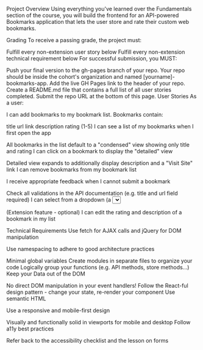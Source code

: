 Project Overview
Using everything you've learned over the Fundamentals section of the course, you will build the frontend for an API-powered Bookmarks application that lets the user store and rate their custom web bookmarks.

Grading
To receive a passing grade, the project must:

Fulfill every non-extension user story below
Fulfill every non-extension technical requirement below
For successful submission, you MUST:

Push your final version to the gh-pages branch of your repo. Your repo should be inside the cohort's organization and named [yourname]-bookmarks-app.
Add the live GH Pages link to the header of your repo.
Create a README.md file that contains a full list of all user stories completed.
Submit the repo URL at the bottom of this page.
User Stories
As a user:

I can add bookmarks to my bookmark list. Bookmarks contain:

title
url link
description
rating (1-5)
I can see a list of my bookmarks when I first open the app

All bookmarks in the list default to a "condensed" view showing only title and rating
I can click on a bookmark to display the "detailed" view

Detailed view expands to additionally display description and a "Visit Site" link
I can remove bookmarks from my bookmark list

I receive appropriate feedback when I cannot submit a bookmark

Check all validations in the API documentation (e.g. title and url field required)
I can select from a dropdown (a <select> element) a "minimum rating" to filter the list by all bookmarks rated at or above the chosen selection

(Extension feature - optional) I can edit the rating and description of a bookmark in my list

Technical Requirements
Use fetch for AJAX calls and jQuery for DOM manipulation

Use namespacing to adhere to good architecture practices

Minimal global variables
Create modules in separate files to organize your code
Logically group your functions (e.g. API methods, store methods...)
Keep your Data out of the DOM

No direct DOM manipulation in your event handlers!
Follow the React-ful design pattern - change your state, re-render your component
Use semantic HTML

Use a responsive and mobile-first design

Visually and functionally solid in viewports for mobile and desktop
Follow a11y best practices

Refer back to the accessibility checklist and the lesson on forms